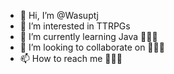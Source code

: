 - 👋 Hi, I’m @Wasuptj
- 👀 I’m interested in TTRPGs
- 🌱 I’m currently learning Java 🤷🏻‍♂️
- 💞️ I’m looking to collaborate on 🤷🏻‍♂️
- 📫 How to reach me 🤷🏻‍♂️

<!---
Wasuptj/Wasuptj is a ✨ special ✨ repository because its `README.md` (this file) appears on your GitHub profile.
You can click the Preview link to take a look at your changes.
--->
